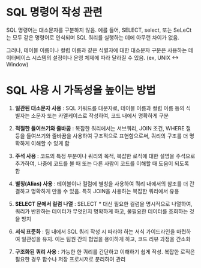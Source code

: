 # SQL 명령어 작성 관련

 SQL 명령어는 대소문자를 구분하지 않음.
 예를 들어, SELECT, select, 또는 SeLeCt는 모두 같은 명령어로 인식되며 SQL 쿼리를 실행하는 데에 아무런 차이가 없음.

그러나, 테이블 이름이나 컬럼 이름과 같은 식별자에 대한 대소문자 구분은 사용하는 데이터베이스 시스템의 설정이나 운영 체제에 따라 달라질 수 있음. (ex, UNIX <-> Window)


# SQL 사용 시 가독성을 높이는 방법

1. **일관된 대소문자 사용** : SQL 키워드를 대문자로, 테이블 이름과 컬럼 이름 등의 식별자는 소문자 또는 카멜케이스로 작성하여, 코드 내에서 명확하게 구분

2. **적절한 들여쓰기와 줄바꿈** : 복잡한 쿼리에서는 서브쿼리, JOIN 조건, WHERE 절 등을 들여쓰기와 줄바꿈을 사용하여 구조적으로 표현함으로써, 쿼리의 구조를 더 명확하게 이해할 수 있게 함

3. **주석 사용** : 코드의 특정 부분이나 쿼리의 목적, 복잡한 로직에 대한 설명을 주석으로 추가하여, 나중에 코드를 볼 때 또는 다른 사람이 코드를 이해할 때 도움이 되도록 함

4. **별칭(Alias) 사용** : 테이블이나 컬럼에 별칭을 사용하여 쿼리 내에서의 참조를 더 간결하고 명확하게 만들 수 있음. 특히 JOIN을 사용하는 복잡한 쿼리에서 유용

5. **SELECT 문에서 컬럼 나열** : SELECT * 대신 필요한 컬럼을 명시적으로 나열하여, 쿼리가 반환하는 데이터가 무엇인지 명확하게 하고, 불필요한 데이터를 조회하는 것을 방지

6. **서식 표준화** : 팀 내에서 SQL 쿼리 작성 시 따라야 하는 서식 가이드라인을 마련하여 일관성을 유지. 이는 팀원 간의 협업을 용이하게 하고, 코드 리뷰 과정을 간소화

7. **구조화된 쿼리 사용** : 가능한 한 쿼리를 간단하고 이해하기 쉽게 작성. 복잡한 로직은 필요한 경우 함수나 저장 프로시저로 분리하여 관리
